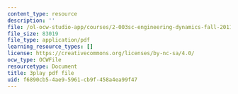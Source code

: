 ```yaml
---
content_type: resource
description: ''
file: /ol-ocw-studio-app/courses/2-003sc-engineering-dynamics-fall-2011/f6890cb54ae95961cb9f458a4ea99f47_cd8lDtAtJbE.pdf
file_size: 83019
file_type: application/pdf
learning_resource_types: []
license: https://creativecommons.org/licenses/by-nc-sa/4.0/
ocw_type: OCWFile
resourcetype: Document
title: 3play pdf file
uid: f6890cb5-4ae9-5961-cb9f-458a4ea99f47
---
```

